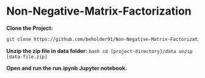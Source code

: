 # Non-Negative-Matrix-Factorization

**Clone the Project:**

   ```bash
   git clone https://github.com/beholder91/Non-Negative-Matrix-Factorization.git
   ```

**Unzip the zip file in data folder:**
    ```bash
    cd [project-directory]/data
    unzip [data-file.zip]
    ```

**Open and run the run.ipynb Jupyter notebook.**